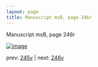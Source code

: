 ```yaml
---
layout: page
title: Manuscript msB, page 246r
---
```


Manuscript msB, page 246r

[![image](http://www.homermultitext.org/iipsrv?OBJ=IIP,1.0&FIF=/project/homer/pyramidal/deepzoom/hmt/vbbifolio/pending/vb_245v_246r.tif&WID=100&CVT=JPEG)](http://www.homermultitext.org/ict2/?urn=urn:cite2:hmt:vbbifolio.pending:vb_245v_246r)

prev:  [245v](../245v) | next:  [246v](../246v)


